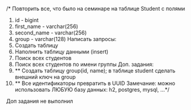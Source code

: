 /* Повторить все, что было на семинаре на таблице Student с полями
1. id - bigint
2. first_name - varchar(256)
3. second_name - varchar(256)
4. group - varchar(128)
Написать запросы:
1. Создать таблицу
2. Наполнить таблицу данными (insert)
3. Поиск всех студентов
4. Поиск всех студентов по имени группы
Доп. задания:
1. ** Создать таблицу group(id, name); в таблице student сделать внешний ключ на group
2. ** Все идентификаторы превратить в UUID
Замечание: можно использовать ЛЮБУЮ базу данных: h2, postgres, mysql, ...*/

Доп задания не выполнил
